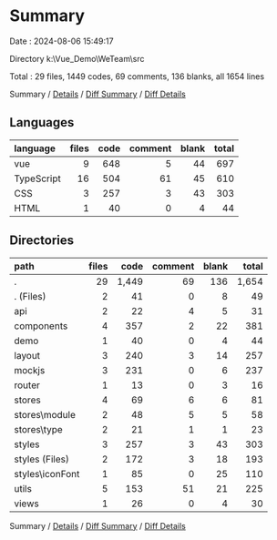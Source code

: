 # Summary

Date : 2024-08-06 15:49:17

Directory k:\\Vue_Demo\\WeTeam\\src

Total : 29 files,  1449 codes, 69 comments, 136 blanks, all 1654 lines

Summary / [Details](details.md) / [Diff Summary](diff.md) / [Diff Details](diff-details.md)

## Languages
| language | files | code | comment | blank | total |
| :--- | ---: | ---: | ---: | ---: | ---: |
| vue | 9 | 648 | 5 | 44 | 697 |
| TypeScript | 16 | 504 | 61 | 45 | 610 |
| CSS | 3 | 257 | 3 | 43 | 303 |
| HTML | 1 | 40 | 0 | 4 | 44 |

## Directories
| path | files | code | comment | blank | total |
| :--- | ---: | ---: | ---: | ---: | ---: |
| . | 29 | 1,449 | 69 | 136 | 1,654 |
| . (Files) | 2 | 41 | 0 | 8 | 49 |
| api | 2 | 22 | 4 | 5 | 31 |
| components | 4 | 357 | 2 | 22 | 381 |
| demo | 1 | 40 | 0 | 4 | 44 |
| layout | 3 | 240 | 3 | 14 | 257 |
| mockjs | 3 | 231 | 0 | 6 | 237 |
| router | 1 | 13 | 0 | 3 | 16 |
| stores | 4 | 69 | 6 | 6 | 81 |
| stores\\module | 2 | 48 | 5 | 5 | 58 |
| stores\\type | 2 | 21 | 1 | 1 | 23 |
| styles | 3 | 257 | 3 | 43 | 303 |
| styles (Files) | 2 | 172 | 3 | 18 | 193 |
| styles\\iconFont | 1 | 85 | 0 | 25 | 110 |
| utils | 5 | 153 | 51 | 21 | 225 |
| views | 1 | 26 | 0 | 4 | 30 |

Summary / [Details](details.md) / [Diff Summary](diff.md) / [Diff Details](diff-details.md)